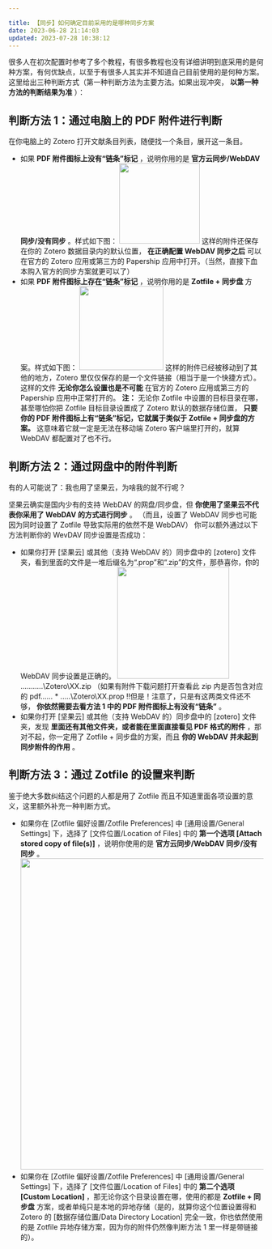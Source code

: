 ```yaml
---

title: 【同步】如何确定目前采用的是哪种同步方案
date: 2023-06-28 21:14:03
updated: 2023-07-28 10:38:12
---
```


很多人在初次配置时参考了多个教程，有很多教程也没有详细讲明到底采用的是何种方案，有何优缺点，以至于有很多人其实并不知道自己目前使用的是何种方案。这里给出三种判断方式（第一种判断方法为主要方法。如果出现冲突， **以第一种方法的判断结果为准** ）：

## 判断方法 1：通过电脑上的 PDF 附件进行判断

在你电脑上的 Zotero 打开文献条目列表，随便找一个条目，展开这一条目。

- 如果  **PDF 附件图标上没有“链条”标记**  ，说明你用的是  **官方云同步/WebDAV 同步/没有同步**  。样式如下图：
    <img src="https://cdn.nlark.com/yuque/0/2022/png/32594373/1663154484312-e2a58383-4e07-4f9b-90d7-6fe80d6ff353.png" width="159" id="u8fff54fd" class="ne-image">
    这样的附件还保存在你的 Zotero 数据目录内的默认位置，  **在正确配置 WebDAV 同步之后**  可以在官方的 Zotero 应用或第三方的 Papership 应用中打开。（当然，直接下血本购入官方的同步方案就更可以了）
- 如果  **PDF 附件图标上存在“链条”标记**  ，说明你用的是  **Zotfile + 同步盘**  方案。样式如下图：
    <img src="https://cdn.nlark.com/yuque/0/2022/png/32594373/1663154484318-ce418378-7873-4f3e-82f3-098b3ee720bd.png" width="166" id="u07779ae3" class="ne-image">
    这样的附件已经被移动到了其他的地方，Zotero 里仅仅保存的是一个文件链接（相当于是一个快捷方式）。这样的文件  **无论你怎么设置也是不可能**  在官方的 Zotero 应用或第三方的 Papership 应用中正常打开的。
    **注：**  无论你 Zotfile 中设置的目标目录在哪，甚至哪怕你把 Zotfile 目标目录设置成了 Zotero 默认的数据存储位置，  **只要你的 PDF 附件图标上有“链条”标记，它就属于类似于 Zotfile + 同步盘的方案。**  这意味着它就一定是无法在移动端 Zotero 客户端里打开的，就算 WebDAV 都配置对了也不行。

## 判断方法 2：通过网盘中的附件判断

有的人可能说了：我也用了坚果云，为啥我的就不行呢？

坚果云确实是国内少有的支持 WebDAV 的网盘/同步盘，但  **你使用了坚果云不代表你采用了 WebDAV 的方式进行同步**  。
（而且，设置了 WebDAV 同步也可能因为同时设置了 Zotfile 导致实际用的依然不是 WebDAV）
你可以额外通过以下方法判断你的 WevDAV 同步设置是否成功：

- 如果你打开 \[坚果云\] 或其他（支持 WebDAV 的）同步盘中的 \[zotero\] 文件夹，看到里面的文件是一堆后缀名为“.prop”和“.zip”的文件，那恭喜你，你的 WebDAV 同步设置是正确的。
    <img src="https://cdn.nlark.com/yuque/0/2022/png/32594373/1663154485208-a903534b-8ccb-4780-bc60-e3206fa9596e.png" width="221" id="u9f029d45" class="ne-image">
  …….....\\Zotero\\XX.zip （如果有附件下载问题打开查看此 zip 内是否包含对应的 pdf……    \* .....\\Zotero\\XX.prop
    ‼️但是！注意了，只是有这两类文件还不够，  **你依然需要去看方法 1 中的 PDF 附件图标上有没有“链条”**  。
- 如果你打开 \[坚果云\] 或其他（支持 WebDAV 的）同步盘中的 \[zotero\] 文件夹，发现  **里面还有其他文件夹，或者能在里面直接看见 PDF 格式的附件**  ，那对不起，你一定用了 Zotfile + 同步盘的方案，而且  **你的 WebDAV 并未起到同步附件的作用**  。

## 判断方法 3：通过 Zotfile 的设置来判断

鉴于绝大多数纠结这个问题的人都是用了 Zotfile 而且不知道里面各项设置的意义，这里额外补充一种判断方式。

- 如果你在 \[Zotfile 偏好设置/Zotfile Preferences\] 中 \[通用设置/General Settings\] 下，选择了 \[文件位置/Location of Files\] 中的  **第一个选项 \[Attach stored copy of file(s)\]**  ，说明你使用的是  **官方云同步/WebDAV 同步/没有同步**  。
    <img src="https://cdn.nlark.com/yuque/0/2022/png/32594373/1663154485151-341cc756-be4f-4c41-923e-1b1234529d42.png" width="615" id="u5b5c584a" class="ne-image">
- 如果你在 \[Zotfile 偏好设置/Zotfile Preferences\] 中 \[通用设置/General Settings\] 下，选择了 \[文件位置/Location of Files\] 中的 **第二个选项 \[Custom Location\]** ，那无论你这个目录设置在哪，使用的都是 **Zotfile + 同步盘** 方案，或者单纯只是本地的异地存储（是的，就算你这个位置设置得和 Zotero 的 \[数据存储位置/Data Directory Location\] 完全一致，你也依然使用的是 Zotfile 异地存储方案，因为你的附件仍然像判断方法 1 里一样是带链接的）。
